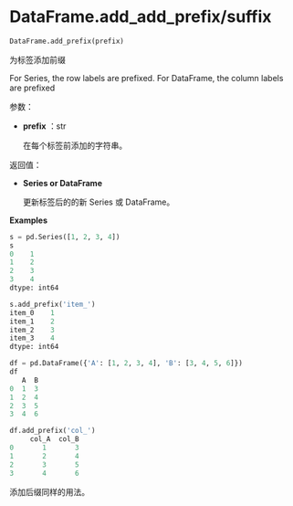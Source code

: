 # DataFrame.add_add_prefix/suffix

```python
DataFrame.add_prefix(prefix)
```

为标签添加前缀

For Series, the row labels are prefixed. For DataFrame, the column labels are prefixed

参数：

- **prefix** ：str

  在每个标签前添加的字符串。

返回值：

- **Series or DataFrame**

  更新标签后的的新 Series 或 DataFrame。



**Examples**

```python
s = pd.Series([1, 2, 3, 4])
s
0    1
1    2
2    3
3    4
dtype: int64
```

```python
s.add_prefix('item_')
item_0    1
item_1    2
item_2    3
item_3    4
dtype: int64
```

```python
df = pd.DataFrame({'A': [1, 2, 3, 4], 'B': [3, 4, 5, 6]})
df
   A  B
0  1  3
1  2  4
2  3  5
3  4  6
```

```python
df.add_prefix('col_')
     col_A  col_B
0       1       3
1       2       4
2       3       5
3       4       6
```



添加后缀同样的用法。